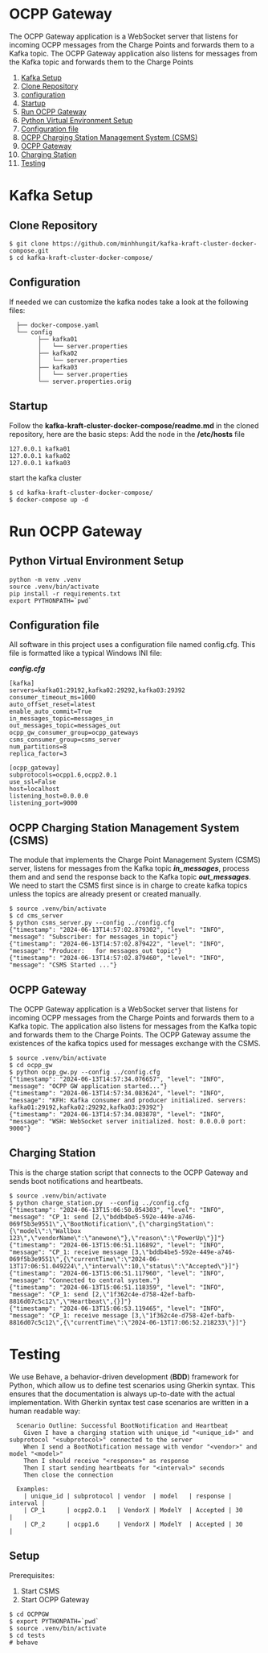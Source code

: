 

# OCPP Gateway 
The OCPP Gateway application is a WebSocket server that listens for incoming
OCPP messages from the Charge Points and forwards them to a Kafka topic. 
The OCPP Gateway application also listens for messages from the Kafka topic
and forwards them to the Charge Points

1. [Kafka Setup](#kafka-setup)
  1. [Clone Repository](#clone-repositoty)
  2. [configuration](#configuration)
  3. [Startup](#startup)
2. [Run OCPP Gateway](#run-OCPP-gateway)
  1. [Python Virtual Environment Setup](#python-virtual-environment-setup)
  2. [Configuration file](#configuration0-file)
  3. [OCPP Charging Station Management System (CSMS)](#ocpp-charging-Station-Management-system-(-CSMS-))
  4. [OCPP Gateway](#ocpp-gateway)
  5. [Charging Station](#charging-station)
3. [Testing](#testing)

# Kafka Setup
## Clone Repository
```
$ git clone https://github.com/minhhungit/kafka-kraft-cluster-docker-compose.git
$ cd kafka-kraft-cluster-docker-compose/
```
## Configuration
If needed we can customize the kafka nodes take a look at the following files:

```
  ├── docker-compose.yaml
  └── config
        ├── kafka01
        │   └── server.properties
        ├── kafka02
        │   └── server.properties
        ├── kafka03
        │   └── server.properties
        └── server.properties.orig
```
## Startup
Follow the **kafka-kraft-cluster-docker-compose/readme.md** in the cloned repository, here are the basic steps:
Add the node in the **/etc/hosts** file
```
127.0.0.1 kafka01
127.0.0.1 kafka02
127.0.0.1 kafka03
```
start the kafka cluster
```
$ cd kafka-kraft-cluster-docker-compose/
$ docker-compose up -d
```
# Run OCPP Gateway
## Python Virtual Environment Setup
```
python -m venv .venv
source .venv/bin/activate
pip install -r requirements.txt
export PYTHONPATH=`pwd`
```

## Configuration file
All software in this project uses a configuration file named config.cfg. 
This file is formatted like a typical Windows INI file:

***config.cfg***
```
[kafka]
servers=kafka01:29192,kafka02:29292,kafka03:29392
consumer_timeout_ms=1000
auto_offset_reset=latest
enable_auto_commit=True
in_messages_topic=messages_in
out_messages_topic=messages_out
ocpp_gw_consumer_group=ocpp_gateways
csms_consumer_group=csms_server
num_partitions=8
replica_factor=3

[ocpp_gateway]
subprotocols=ocpp1.6,ocpp2.0.1
use_ssl=False
host=localhost
listening_host=0.0.0.0
listening_port=9000
```

## OCPP Charging Station Management System (CSMS) 
The module that implements the Charge Point Management System (CSMS) server,
listens for messages from the Kafka topic ***in_messages***, process them and and send the
response back to the Kafka topic ***out_messages***.
We need to start the CSMS first since is in charge to create kafka topics unless the topics are already present or created manually.
```
$ source .venv/bin/activate
$ cd cms_server
$ python csms_server.py --config ../config.cfg
{"timestamp": "2024-06-13T14:57:02.879302", "level": "INFO", "message": "Subscriber: for messages_in topic"}
{"timestamp": "2024-06-13T14:57:02.879422", "level": "INFO", "message": "Producer:   for messages_out topic"}
{"timestamp": "2024-06-13T14:57:02.879460", "level": "INFO", "message": "CSMS Started ..."}
```

## OCPP Gateway
The OCPP Gateway application is a WebSocket server that listens for incoming
OCPP messages from the Charge Points and forwards them to a Kafka topic. The
application also listens for messages from the Kafka topic and forwards them
to the Charge Points.
The OCPP Gateway assume the existences of the kafka topics used for messages 
exchange with the CSMS. 
```
$ source .venv/bin/activate
$ cd ocpp_gw
$ python ocpp_gw.py --config ../config.cfg
{"timestamp": "2024-06-13T14:57:34.076657", "level": "INFO", "message": "OCPP GW application started..."}
{"timestamp": "2024-06-13T14:57:34.083624", "level": "INFO", "message": "KFH: Kafka consumer and producer initialized. servers: kafka01:29192,kafka02:29292,kafka03:29392"}
{"timestamp": "2024-06-13T14:57:34.083878", "level": "INFO", "message": "WSH: WebSocket server initialized. host: 0.0.0.0 port: 9000"}
```

## Charging Station
This is the charge station script that connects to the OCPP Gateway and sends
boot notifications and heartbeats.
```
$ source .venv/bin/activate
$ python charge_station.py  --config ../config.cfg
{"timestamp": "2024-06-13T15:06:50.054303", "level": "INFO", "message": "CP_1: send [2,\"bddb4be5-592e-449e-a746-069f5b3e9551\",\"BootNotification\",{\"chargingStation\":{\"model\":\"Wallbox 123\",\"vendorName\":\"anewone\"},\"reason\":\"PowerUp\"}]"}
{"timestamp": "2024-06-13T15:06:51.116892", "level": "INFO", "message": "CP_1: receive message [3,\"bddb4be5-592e-449e-a746-069f5b3e9551\",{\"currentTime\":\"2024-06-13T17:06:51.049224\",\"interval\":10,\"status\":\"Accepted\"}]"}
{"timestamp": "2024-06-13T15:06:51.117960", "level": "INFO", "message": "Connected to central system."}
{"timestamp": "2024-06-13T15:06:51.118359", "level": "INFO", "message": "CP_1: send [2,\"1f362c4e-d758-42ef-bafb-8816d07c5c12\",\"Heartbeat\",{}]"}
{"timestamp": "2024-06-13T15:06:53.119465", "level": "INFO", "message": "CP_1: receive message [3,\"1f362c4e-d758-42ef-bafb-8816d07c5c12\",{\"currentTime\":\"2024-06-13T17:06:52.218233\"}]"}
```

# Testing
We use Behave, a behavior-driven development (**BDD**) framework for Python, which allow us to define test scenarios using Gherkin syntax. 
This ensures that the documentation is always up-to-date with the actual implementation. 
With Gherkin syntax test case scenarios are written in a human readable way:
```
  Scenario Outline: Successful BootNotification and Heartbeat
    Given I have a charging station with unique_id "<unique_id>" and subprotocol "<subprotocol>" connected to the server
    When I send a BootNotification message with vendor "<vendor>" and model "<model>"
    Then I should receive "<response>" as response
    Then I start sending heartbeats for "<interval>" seconds
    Then close the connection

  Examples:
    | unique_id | subprotocol | vendor  | model   | response | interval |
    | CP_1      | ocpp2.0.1   | VendorX | ModelY  | Accepted | 30       |
    | CP_2      | ocpp1.6     | VendorX | ModelY  | Accepted | 30       |
```

## Setup
Prerequisites: 
  1. Start CSMS
  2. Start OCPP Gateway

```
$ cd OCPPGW
$ export PYTHONPATH=`pwd`
$ source .venv/bin/activate
$ cd tests
# behave
```

